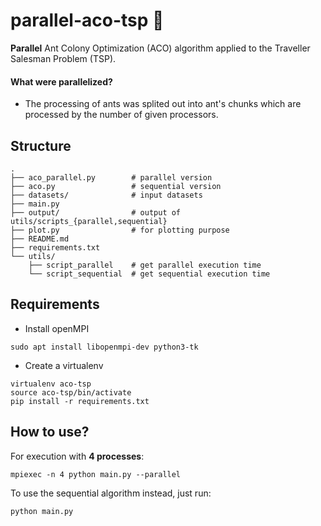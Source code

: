 # parallel-aco-tsp :ant:

**Parallel** Ant Colony Optimization (ACO) algorithm applied to the Traveller Salesman Problem (TSP).

#### What were parallelized?

- The processing of ants was splited out into ant's chunks which are processed by the number of given processors.

## Structure
```shell
.
├── aco_parallel.py        # parallel version
├── aco.py                 # sequential version
├── datasets/              # input datasets
├── main.py
├── output/                # output of utils/scripts_{parallel,sequential}
├── plot.py                # for plotting purpose
├── README.md
├── requirements.txt
└── utils/
    ├── script_parallel    # get parallel execution time 
    └── script_sequential  # get sequential execution time
```


## Requirements

- Install openMPI
```shell
sudo apt install libopenmpi-dev python3-tk
```

- Create a virtualenv
```
virtualenv aco-tsp
source aco-tsp/bin/activate
pip install -r requirements.txt
```


## How to use?

For execution with **4 processes**:
```
mpiexec -n 4 python main.py --parallel
```

To use the sequential algorithm instead, just run:
```shell
python main.py
```
